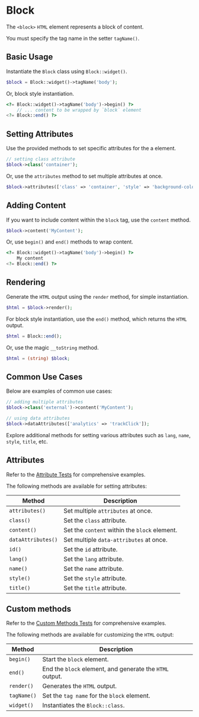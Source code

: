 # Block

The `<block>` `HTML` element represents a block of content. 

You must specify the tag name in the setter `tagName()`.

## Basic Usage

Instantiate the `Block` class using `Block::widget()`.

```php
$block = Block::widget()->tagName('body');
```

Or, block style instantiation.

```php
<?= Block::widget()->tagName('body')->begin() ?>
    // ... content to be wrapped by `block` element
<?= Block::end() ?>
```

## Setting Attributes

Use the provided methods to set specific attributes for the a element.

```php
// setting class attribute
$block->class('container');
```

Or, use the `attributes` method to set multiple attributes at once.

```php
$block->attributes(['class' => 'container', 'style' => 'background-color: #eee;']);
```

## Adding Content

If you want to include content within the `block` tag, use the `content` method.

```php
$block->content('MyContent');
```

Or, use `begin()` and `end()` methods to wrap content.

```php
<?= Block::widget()->tagName('body')->begin() ?>
    My content
<?= Block::end() ?>
```

## Rendering

Generate the `HTML` output using the `render` method, for simple instantiation. 

```php
$html = $block->render();
```

For block style instantiation, use the `end()` method, which returns the `HTML` output.

```php
$html = Block::end();
```

Or, use the magic `__toString` method.

```php
$html = (string) $block;
```

## Common Use Cases

Below are examples of common use cases:

```php
// adding multiple attributes
$block->class('external')->content('MyContent');

// using data attributes
$block->dataAttributes(['analytics' => 'trackClick']);
```

Explore additional methods for setting various attributes such as `lang`, `name`, `style`, `title`, etc.

## Attributes

Refer to the [Attribute Tests](https://github.com/ui-awesome/html-core/blob/main/tests/Block/AttributeTest.php) for
comprehensive examples.

The following methods are available for setting attributes:

| Method             | Description                                                                                     |
| ------------------ | ----------------------------------------------------------------------------------------------- |
| `attributes()`     | Set multiple `attributes` at once.                                                              |
| `class()`          | Set the `class` attribute.                                                                      |
| `content()`        | Set the `content` within the `block` element.                                                   |
| `dataAttributes()` | Set multiple `data-attributes` at once.                                                         |
| `id()`             | Set the `id` attribute.                                                                         |
| `lang()`           | Set the `lang` attribute.                                                                       |
| `name()`           | Set the `name` attribute.                                                                       |
| `style()`          | Set the `style` attribute.                                                                      |
| `title()`          | Set the `title` attribute.                                                                      |

## Custom methods

Refer to the [Custom Methods Tests](https://github.com/ui-awesome/html-core/blob/main/tests/Block/CustomMethodTest.php)
for comprehensive examples.

The following methods are available for customizing the `HTML` output:

| Method      | Description                                                                                            |
| ----------- | ------------------------------------------------------------------------------------------------------ |
| `begin() `  | Start the `block` element.                                                                             |
| `end()`     | End the `block` element, and generate the `HTML` output.                                               |
| `render()`  | Generates the `HTML` output.                                                                           |
| `tagName()` | Set the `tag name` for the `block` element.                                                            |
| `widget()`  | Instantiates the `Block::class`.                                                                       |

